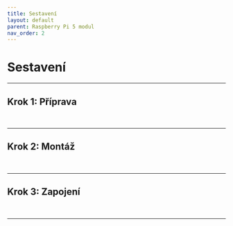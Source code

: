 ```yaml
---
title: Sestavení
layout: default
parent: Raspberry Pi 5 modul
nav_order: 2
---
```

# Sestavení

---

## **Krok 1:** Příprava
<br style="clear: left;" />

---

## **Krok 2:** Montáž
<br style="clear: left;" />

---

## **Krok 3:** Zapojení
<br style="clear: left;" />

---